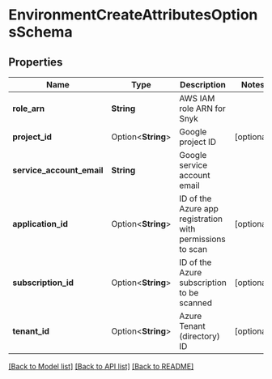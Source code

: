 # EnvironmentCreateAttributesOptionsSchema

## Properties

Name | Type | Description | Notes
------------ | ------------- | ------------- | -------------
**role_arn** | **String** | AWS IAM role ARN for Snyk | 
**project_id** | Option<**String**> | Google project ID | [optional]
**service_account_email** | **String** | Google service account email | 
**application_id** | Option<**String**> | ID of the Azure app registration with permissions to scan | [optional]
**subscription_id** | Option<**String**> | ID of the Azure subscription to be scanned | [optional]
**tenant_id** | Option<**String**> | Azure Tenant (directory) ID | [optional]

[[Back to Model list]](../README.md#documentation-for-models) [[Back to API list]](../README.md#documentation-for-api-endpoints) [[Back to README]](../README.md)



